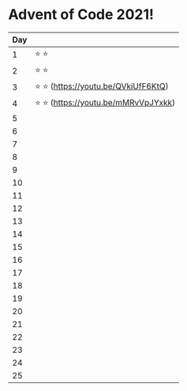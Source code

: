 # Advent of Code 2021!

| Day |  |
| ----------- | ----------- |
| 1 |  :star: :star: |
| 2 |  :star: :star: |
| 3 |  :star: :star: (https://youtu.be/QVkiUfF6KtQ) |
| 4 |  :star: :star: (https://youtu.be/mMRvVpJYxkk) |
| 5 |   |
| 6 |   |
| 7 |   |
| 8 |   |
| 9 |   |
| 10 |   |
| 11 |   |
| 12 |   |
| 13 |   |
| 14 |   |
| 15 |   |
| 16 |   |
| 17 |   |
| 18 |   |
| 19 |   |
| 20 |   |
| 21 |   |
| 22 |   |
| 23 |   |
| 24 |   |
| 25 |   |
